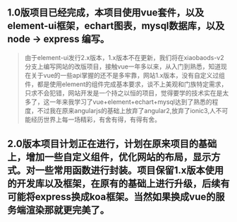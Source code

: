 ## 1.0版项目已经完成，本项目使用vue套件，以及element-ui框架，echart图表，mysql数据库，以及node -> express 编写。
> 由于element-ui发行2.x版本，1.x版本不在更新，我们将在xiaobaods-v2分支上编写网站的改版项目，接触vue一年多以来，从入门到熟悉，知道现在关于vue的一些api掌握的还不是多牢靠，网站1.x版本，没有自定义过组件，都是使用element的组件完成基本要求，谈不上美观和门族特定需求，只求不会犯错，网站开发是一个持之以恒的项目，觉得要学的技术实在是太多了，这一年来我学习了vue+element+echart+mysql达到了熟悉的程度，不过我在原来angularjs的基础上放弃了angular2,放弃了ionic3,人不可能经历世界上每一场精彩，有舍有得，有得有舍。
## 2.0版本项目计划正在进行，计划在原来项目的基础上，增加一些自定义组件，优化网站的布局，显示方式。对一些常用函数进行封装。项目保留1.x版本使用的开发库以及框架，在原有的基础上进行升级，后续有可能将express换成koa框架。当然如果换成vue的服务端渲染那就更完美了。
